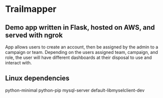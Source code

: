 # Trailmapper
## Demo app written in Flask, hosted on AWS, and served with ngrok

App allows users to create an account, then be assigned by the admin to a campaign or team. Depending on the users assigned team, campaign, and role, the user will have different dashboards at their disposal to use and interact with.

## Linux dependencies
python-minimal
python-pip
mysql-server
default-libmyselclient-dev
